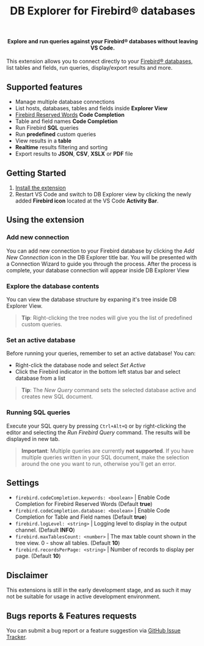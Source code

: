 <h1 align="center">
  <br>
  <!-- TODO: add icon -->
    <!-- <img src="" alt="extension-icon" width="200"> -->
  <br>
  DB Explorer for Firebird&reg; databases
  <br>
  <br>
</h1>
<h4 align="center">Explore and run queries against your Firebird&reg; databases without leaving VS Code.</h4>

<!-- TODO: add badges -->
<!-- <p align="center">
  <a href="https://">
    <img src="https://" alt="badge1">
  </a>
  <a href="https://">
    <img src="" alt="bdage2">
  </a>
  <a href="https://">
    <img src="https://" alt="badge3">
  </a>
</p> -->

This extension allows you to connect directly to your [Firebird&reg; databases](https://firebirdsql.org/), list tables and fields, run queries, display/export results and more.

<!-- TODO: add banner  -->
<!-- ![banner]() -->

## Supported features

- Manage multiple database connections
- List hosts, databases, tables and fields inside **Explorer View**
- [Firebird Reserved Words](https://firebirdsql.org/refdocs/langrefupd25-reskeywords-full-reswords.html) **Code Completion**
- Table and field names **Code Completion**
- Run Firebird **SQL** queries
- Run **predefined** custom queries
- View results in a **table**
- **Realtime** results filtering and sorting
- Export results to **JSON**, **CSV**, **XSLX** or **PDF** file

## Getting Started

<!-- TODO: add link -->

1. [Install the extension]()
2. Restart VS Code and switch to DB Explorer view by clicking the newly added **Firebird icon** located at the VS Code **Activity Bar**.

## Using the extension

### Add new connection

You can add new connection to your Firebird database by clicking the _Add New Connection_ icon in the DB Explorer title bar. You will be presented with a Connection Wizard to guide you through the process. After the process is complete, your database connection will appear inside DB Explorer View

### Explore the database contents

You can view the database structure by expaning it's tree inside DB Explorer View.

> **Tip**: Right-clicking the tree nodes will give you the list of predefined custom queries.

### Set an active database

Before running your queries, remember to set an active database! You can:

- Right-click the database node and select _Set Active_
- Click the Firebird indicator in the bottom left status bar and select database from a list

> **Tip**: The _New Query_ command sets the selected database active and creates new SQL document.

### Running SQL queries

Execute your SQL query by pressing `Ctrl+Alt+Q` or by right-clicking the editor and selecting the _Run Firebird Query_ command.
The results will be displayed in new tab.

> **Important**: Multiple queries are currently **not supported**.
> If you have multiple queries written in your SQL document, make the selection around the one you want to run, otherwise you'll get an error.

## Settings

- `firebird.codeCompletion.keywords: <boolean>` | Enable Code Completion for Firebird Reserved Words (Default **true**)
- `firebird.codeCompletion.database: <boolean>` | Enable Code Completion for Table and Field names (Default **true**)
- `firebird.logLevel: <string>` | Logging level to display in the output channel. (Default **INFO**)
- `firebird.maxTablesCount: <number>` | The max table count shown in the tree view. 0 - show all tables. (Default **10**)
- `firebird.recordsPerPage: <string>` | Number of records to display per page. (Default **10**)

## Disclaimer

This extensions is still in the early development stage, and as such it may not be suitable for usage in active development environment.

## Bugs reports & Features requests

<!-- TODO: add link -->

You can submit a bug report or a feature suggestion via [GitHub Issue Tracker]().
